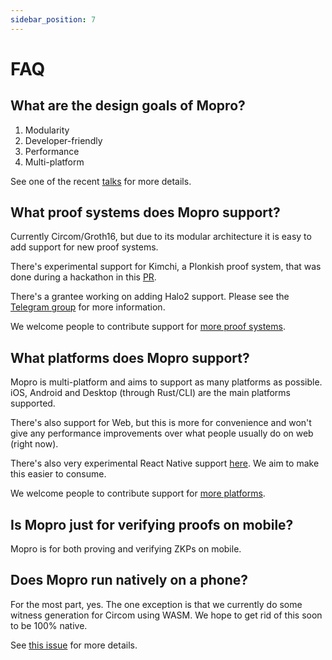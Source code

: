 ```yaml
---
sidebar_position: 7
---
```


# FAQ

## What are the design goals of Mopro?

1. Modularity
2. Developer-friendly
3. Performance
4. Multi-platform

See one of the recent [talks](/docs/community) for more details.

## What proof systems does Mopro support?

Currently Circom/Groth16, but due to its modular architecture it is easy to add support for new proof systems.

There's experimental support for Kimchi, a Plonkish proof system, that was done during a hackathon in this [PR](https://github.com/zkmopro/mopro/pull/34).

There's a grantee working on adding Halo2 support. Please see the [Telegram group](/docs/community) for more information.

We welcome people to contribute support for [more proof systems](https://github.com/zkmopro/mopro/issues/15).

## What platforms does Mopro support?

Mopro is multi-platform and aims to support as many platforms as possible. iOS, Android and Desktop (through Rust/CLI) are the main platforms supported.

There's also support for Web, but this is more for convenience and won't give any performance improvements over what people usually do on web (right now).

There's also very experimental React Native support [here](https://github.com/anon-aadhaar/anon-aadhaar-react-native/commit/d6443316200cd3e1f17ad2679458cc6e6e9fe1f2). We aim to make this easier to consume.

We welcome people to contribute support for [more platforms](https://github.com/zkmopro/mopro/issues/16).

## Is Mopro just for verifying proofs on mobile?

Mopro is for both proving and verifying ZKPs on mobile.

## Does Mopro run natively on a phone?

For the most part, yes. The one exception is that we currently do some witness generation for Circom using WASM. We hope to get rid of this soon to be 100% native.

See [this issue](https://github.com/zkmopro/mopro/issues/109) for more details.